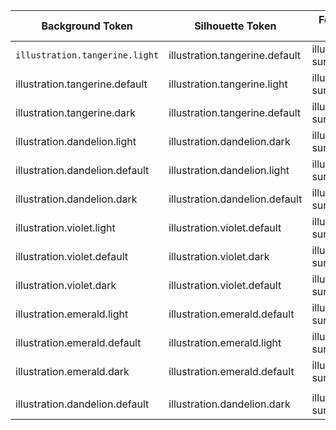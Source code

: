 | Background Token                | Silhouette Token                | Foreground Token                |
|---------------------------------|---------------------------------|---------------------------------|
|`illustration.tangerine.light`	  |illustration.tangerine.default	|illustration.on-surface-dark     |
|illustration.tangerine.default	  |illustration.tangerine.light	    |illustration.on-surface-dark     |
|illustration.tangerine.dark	  |illustration.tangerine.default	|illustration.on-surface-light    |
|illustration.dandelion.light	  |illustration.dandelion.dark	    |illustration.on-surface-dark     |
|illustration.dandelion.default	  |illustration.dandelion.light     |illustration.on-surface-dark     |
|illustration.dandelion.dark	  |illustration.dandelion.default	|illustration.on-surface-dark     |
|illustration.violet.light	      |illustration.violet.default	    |illustration.on-surface-dark     |
|illustration.violet.default	  |illustration.violet.dark	        |illustration.on-surface-light    |
|illustration.violet.dark	      |illustration.violet.default	    |illustration.on-surface-light    |
|illustration.emerald.light	      |illustration.emerald.default	    |illustration.on-surface-dark     |
|illustration.emerald.default	  |illustration.emerald.light	    |illustration.on-surface-dark     |
|illustration.emerald.dark	      |illustration.emerald.default	    |illustration.on-surface-light    |
|                                 |                                 |                                 |
|illustration.dandelion.default	  |illustration.dandelion.dark	    |illustration.on-surface-dark     |